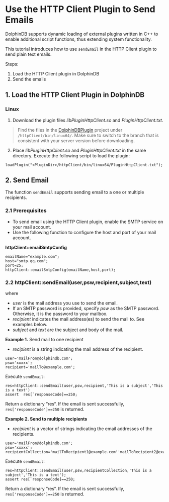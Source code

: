 # Use the HTTP Client Plugin to Send Emails

DolphinDB supports dynamic loading of external plugins written in C++ to enable additional script functions, thus extending system functionality.

This tutorial introduces how to use `sendEmail` in the HTTP Client plugin to send plain text emails.

Steps:

1. Load the HTTP Client plugin in DolphinDB
2. Send the emails

## 1. Load the HTTP Client Plugin in DolphinDB

### Linux

1. Download the plugin files *libPluginHttpClient.so* and *PluginHttpClient.txt*.

> Find the files in the [DolphinDBPlugin](https://github.com/dolphindb/DolphinDBPlugin) project under `/httpClient/bin/linux64/`. Make sure to switch to the branch that is consistent with your server version before downloading.

2. Place *libPluginHttpClient.so* and *PluginHttpClient.txt* in the same directory. Execute the following script to load the plugin:

```
loadPlugin("<PluginDir>/httpClient/bin/linux64/PluginHttpClient.txt");
```

## 2. Send Email

The function `sendEmail` supports sending email to a one or multiple recipients.

### **2.1 Prerequisites**

- To send email using the HTTP Client plugin, enable the SMTP service on your mail account. 
- Use the following function to configure the host and port of your mail account. 

**httpClient::emailSmtpConfig**

```
emailName="example.com";
host="smtp.qq.com";
port=25;
httpClient::emailSmtpConfig(emailName,host,port);
```

### **2.2 httpClient::sendEmail(user,psw,recipient,subject,text)**

where

- *user* is the mail address you use to send the email.
- If an SMTP password is provided, specify *psw* as the SMTP password. Otherwise, it is the password to your mailbox.
- *recipient* indicates the mail address(es) to send the mail to. See examples below.
- *subject* and *text* are the subject and body of the mail.

**Example 1.** Send mail to one recipient

- *recipient* is a string indicating the mail address of the recipient.

```
user='mailFrom@dolphindb.com';
psw='xxxxx';
recipient='mailTo@example.com';
```

Execute `sendEmail`:

```
res=httpClient::sendEmail(user,psw,recipient,'This is a subject','This is a text')
assert  res[`responseCode]==250;
```

Return a dictionary “res“. If the email is sent successfully, `res['responseCode']==250` is returned.

**Example 2. Send to multiple recipients**

- *recipient* is a vector of strings indicating the email addresses of the recipients.

```
user='mailFrom@dolphindb.com';
psw='xxxxx';
recipientCollection='mailToRecipient1@example.com''mailToRecipient2@example.com''mailToRecipient3@example.com';
```

Execute `sendEmail`:

```
res=httpClient::sendEmail(user,psw,recipientCollection,'This is a subject','This is a text');
assert res[`responseCode]==250;
```

Return a dictionary “res“. If the email is sent successfully, `res['responseCode']==250` is returned.















